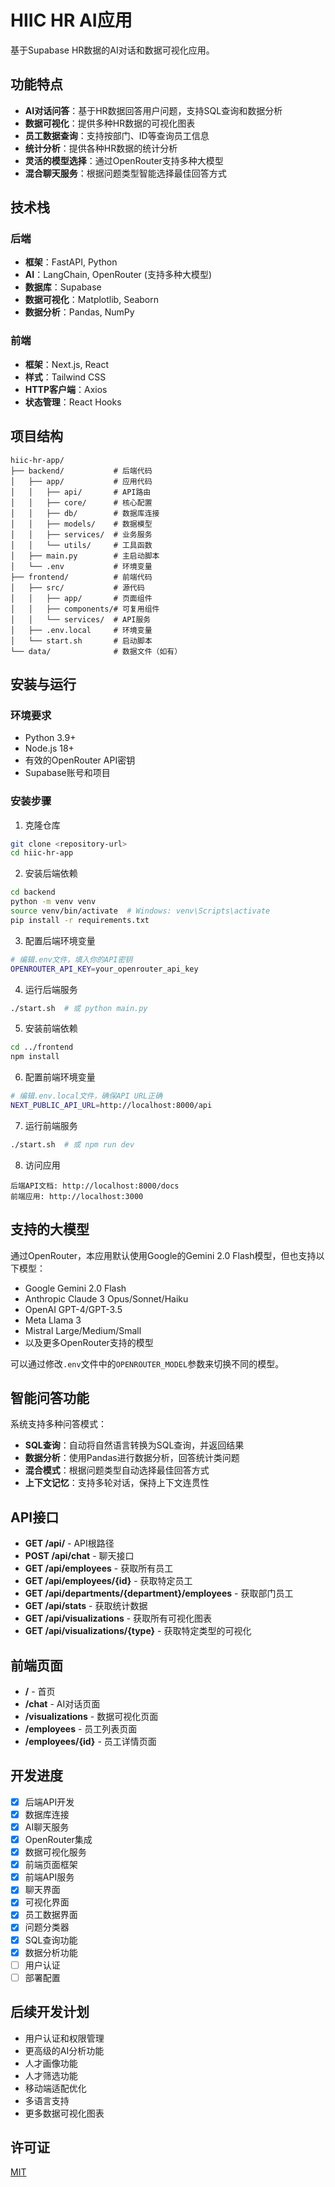 # HIIC HR AI应用

基于Supabase HR数据的AI对话和数据可视化应用。

## 功能特点

- **AI对话问答**：基于HR数据回答用户问题，支持SQL查询和数据分析
- **数据可视化**：提供多种HR数据的可视化图表
- **员工数据查询**：支持按部门、ID等查询员工信息
- **统计分析**：提供各种HR数据的统计分析
- **灵活的模型选择**：通过OpenRouter支持多种大模型
- **混合聊天服务**：根据问题类型智能选择最佳回答方式

## 技术栈

### 后端
- **框架**：FastAPI, Python
- **AI**：LangChain, OpenRouter (支持多种大模型)
- **数据库**：Supabase
- **数据可视化**：Matplotlib, Seaborn
- **数据分析**：Pandas, NumPy

### 前端
- **框架**：Next.js, React
- **样式**：Tailwind CSS
- **HTTP客户端**：Axios
- **状态管理**：React Hooks

## 项目结构

```
hiic-hr-app/
├── backend/           # 后端代码
│   ├── app/           # 应用代码
│   │   ├── api/       # API路由
│   │   ├── core/      # 核心配置
│   │   ├── db/        # 数据库连接
│   │   ├── models/    # 数据模型
│   │   ├── services/  # 业务服务
│   │   └── utils/     # 工具函数
│   ├── main.py        # 主启动脚本
│   └── .env           # 环境变量
├── frontend/          # 前端代码
│   ├── src/           # 源代码
│   │   ├── app/       # 页面组件
│   │   ├── components/# 可复用组件
│   │   └── services/  # API服务
│   ├── .env.local     # 环境变量
│   └── start.sh       # 启动脚本
└── data/              # 数据文件（如有）
```

## 安装与运行

### 环境要求

- Python 3.9+
- Node.js 18+
- 有效的OpenRouter API密钥
- Supabase账号和项目

### 安装步骤

1. 克隆仓库
```bash
git clone <repository-url>
cd hiic-hr-app
```

2. 安装后端依赖
```bash
cd backend
python -m venv venv
source venv/bin/activate  # Windows: venv\Scripts\activate
pip install -r requirements.txt
```

3. 配置后端环境变量
```bash
# 编辑.env文件，填入你的API密钥
OPENROUTER_API_KEY=your_openrouter_api_key
```

4. 运行后端服务
```bash
./start.sh  # 或 python main.py
```

5. 安装前端依赖
```bash
cd ../frontend
npm install
```

6. 配置前端环境变量
```bash
# 编辑.env.local文件，确保API URL正确
NEXT_PUBLIC_API_URL=http://localhost:8000/api
```

7. 运行前端服务
```bash
./start.sh  # 或 npm run dev
```

8. 访问应用
```
后端API文档: http://localhost:8000/docs
前端应用: http://localhost:3000
```

## 支持的大模型

通过OpenRouter，本应用默认使用Google的Gemini 2.0 Flash模型，但也支持以下模型：

- Google Gemini 2.0 Flash
- Anthropic Claude 3 Opus/Sonnet/Haiku
- OpenAI GPT-4/GPT-3.5
- Meta Llama 3
- Mistral Large/Medium/Small
- 以及更多OpenRouter支持的模型

可以通过修改`.env`文件中的`OPENROUTER_MODEL`参数来切换不同的模型。

## 智能问答功能

系统支持多种问答模式：

- **SQL查询**：自动将自然语言转换为SQL查询，并返回结果
- **数据分析**：使用Pandas进行数据分析，回答统计类问题
- **混合模式**：根据问题类型自动选择最佳回答方式
- **上下文记忆**：支持多轮对话，保持上下文连贯性

## API接口

- **GET /api/** - API根路径
- **POST /api/chat** - 聊天接口
- **GET /api/employees** - 获取所有员工
- **GET /api/employees/{id}** - 获取特定员工
- **GET /api/departments/{department}/employees** - 获取部门员工
- **GET /api/stats** - 获取统计数据
- **GET /api/visualizations** - 获取所有可视化图表
- **GET /api/visualizations/{type}** - 获取特定类型的可视化

## 前端页面

- **/** - 首页
- **/chat** - AI对话页面
- **/visualizations** - 数据可视化页面
- **/employees** - 员工列表页面
- **/employees/{id}** - 员工详情页面

## 开发进度

- [x] 后端API开发
- [x] 数据库连接
- [x] AI聊天服务
- [x] OpenRouter集成
- [x] 数据可视化服务
- [x] 前端页面框架
- [x] 前端API服务
- [x] 聊天界面
- [x] 可视化界面
- [x] 员工数据界面
- [x] 问题分类器
- [x] SQL查询功能
- [x] 数据分析功能
- [ ] 用户认证
- [ ] 部署配置

## 后续开发计划

- 用户认证和权限管理
- 更高级的AI分析功能
- 人才画像功能
- 人才筛选功能
- 移动端适配优化
- 多语言支持
- 更多数据可视化图表

## 许可证

[MIT](LICENSE) 